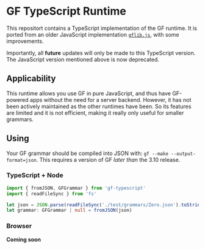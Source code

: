 # GF TypeScript Runtime

This repositort contains a TypeScript implementation of the GF runtime.
It is ported from an older JavaScript implementation [`gflib.js`](https://github.com/GrammaticalFramework/gf-core/blob/master/src/runtime/javascript/gflib.js), with some improvements.

Importantly, all **future** updates will only be made to this TypeScript version.
The JavaScript version mentioned above is now deprecated.

## Applicability

This runtime allows you use GF in pure JavaScript, and thus have GF-powered apps without the need for a server backend.
However, it has not been actively maintained as the other runtimes have been.
So its features are limited and it is not efficient, making it really only useful for smaller grammars.

## Using

Your GF grammar should be compiled into JSON with: `gf --make --output-format=json`.
This requires a version of GF *later than* the 3.10 release.

### TypeScript + Node

```ts
import { fromJSON, GFGrammar } from 'gf-typescript'
import { readFileSync } from 'fs'

let json = JSON.parse(readFileSync('./test/grammars/Zero.json').toString())
let grammar: GFGrammar | null = fromJSON(json)
```

### Browser

**Coming soon**

